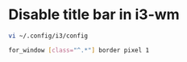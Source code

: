 # Disable title bar in i3-wm

```sh
vi ~/.config/i3/config

for_window [class="^.*"] border pixel 1
```